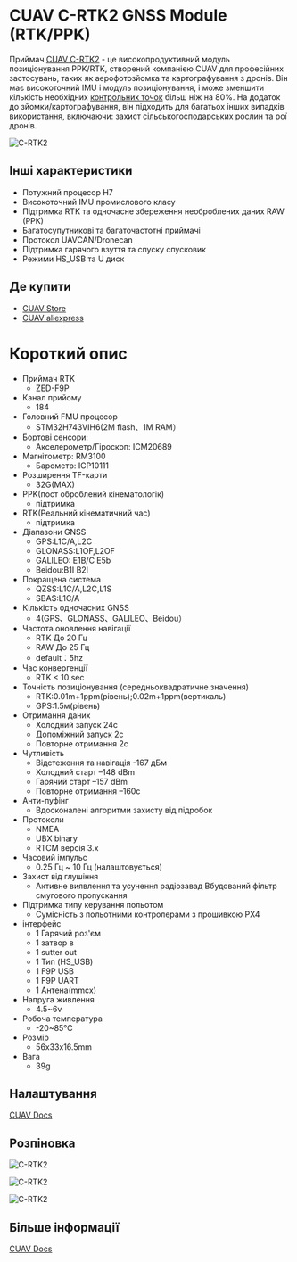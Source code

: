 # CUAV C-RTK2 GNSS Module (RTK/PPK)

Приймач [CUAV C-RTK2](https://www.cuav.net/en/c_rtk_9ps/) - це високопродуктивний модуль позиціонування PPK/RTK, створений компанією CUAV для професійних застосувань, таких як аерофотозйомка та картографування з дронів. Він має високоточний IMU і модуль позиціонування, і може зменшити кількість необхідних [ контрольних точок](https://www.youtube.com/watch?v=3k7v5aXyuKQ) більш ніж на 80%. На додаток до зйомки/картографування, він підходить для багатьох інших випадків використання, включаючи: захист сільськогосподарських рослин та рої дронів.

![C-RTK2](../../assets/hardware/gps/cuav_rtk2/c-rtk2.png)

## Інші характеристики

- Потужний процесор H7
- Високоточний IMU промислового класу
- Підтримка RTK та одночасне збереження необроблених даних RAW (PPK)
- Багатосупутникові та багаточастотні приймачі
- Протокол UAVCAN/Dronecan
- Підтримка гарячого взуття та спуску спусковик
- Режими HS_USB та U диск

## Де купити

- [CUAV Store](https://store.cuav.net/shop/c-rtk-2/)
- [CUAV aliexpress](https://pt.aliexpress.com/item/1005003754165772.html?spm=a2g0o.store_pc_groupList.8148356.13.2f893550i0NE4o)

# Короткий опис

- Приймач RTK
  - ZED-F9P
- Канал прийому
  - 184
- Головний FMU процесор
  - STM32H743VIH6(2M flash、1M RAM）
- Бортові сенсори:
  - Акселерометр/Гіроскоп: ICM20689
- Магнітометр: RM3100
  - Барометр: ICP10111
- Розширення TF-карти
  - 32G(MAX)
- PPK(пост оброблений кінематологік)
  - підтримка
- RTK(Реальний кінематичний час)
  - підтримка
- Діапазони GNSS
  - GPS:L1C/A,L2C
  - GLONASS:L1OF,L2OF
  - GALILEO: E1B/C E5b
  - Beidou:B1I B2I
- Покращена система
  - QZSS:L1C/A,L2C,L1S
  - SBAS:L1C/A
- Кількість одночасних GNSS
  - 4(GPS、GLONASS、GALILEO、Beidou）
- Частота оновлення навігації
  - RTK До 20 Гц
  - RAW До 25 Гц
  - default：5hz
- Час конвергенції
  - RTK < 10 sec
- Точність позиціонування (середньоквадратичне значення)
  - RTK:0.01m+1ppm(рівень);0.02m+1ppm(вертикаль)
  - GPS:1.5м(рівень)
- Отримання даних
  - Холодний запуск 24с
  - Допоміжний запуск 2с
  - Повторне отримання 2с
- Чутливість
  - Відстеження та навігація -167 дБм
  - Холодний старт –148 dBm
  - Гарячий старт –157 dBm
  - Повторне отримання –160с
- Анти-пуфінг
  - Вдосконалені алгоритми захисту від підробок
- Протоколи
  - NMEA
  - UBX binary
  - RTCM версія 3.x
- Часовий імпульс
  - 0.25 Гц ~ 10 Гц (налаштовується)
- Захист від глушіння
  - Активне виявлення та усунення радіозавад Вбудований фільтр смугового пропускання
- Підтримка типу керування польотом
  - Сумісність з польотними контролерами з прошивкою PX4
- інтерфейс
  - 1 Гарячий роз'єм
  - 1 затвор в
  - 1 sutter out
  - 1 Тип (HS_USB)
  - 1 F9P USB
  - 1 F9P UART
  - 1 Антена(mmcx)
- Напруга живлення
  - 4.5~6v
- Робоча температура
  - -20~85℃
- Розмір
  - 56x33x16.5mm
- Вага
  - 39g

## Налаштування

[CUAV Docs](https://doc.cuav.net/gps/c-rtk2/en/quick-start-c-rtk2.html)

## Розпіновка

![C-RTK2](../../assets/hardware/gps/cuav_rtk2/c-rtk2_pinouts1.jpg)

![C-RTK2](../../assets/hardware/gps/cuav_rtk2/c-rtk2_pinouts0.jpg)

![C-RTK2](../../assets/hardware/gps/cuav_rtk2/c-rtk2_pinouts2.jpg)

## Більше інформації

[CUAV Docs](https://doc.cuav.net/gps/c-rtk-series/en/c-rtk-9ps/)
